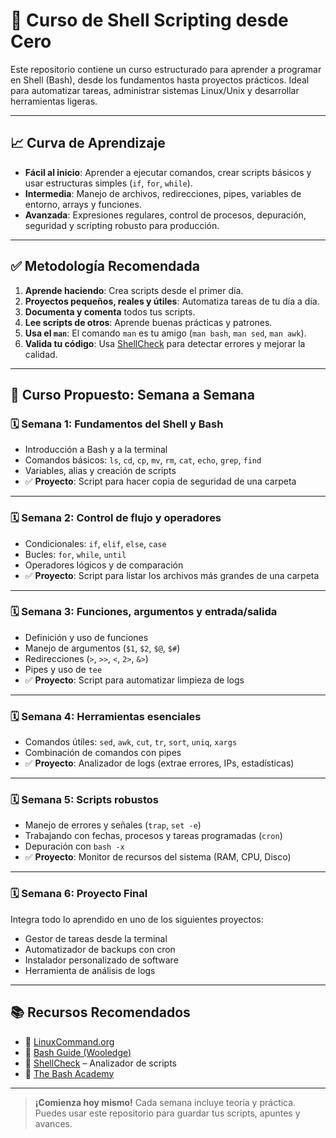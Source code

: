 # 🐚 Curso de Shell Scripting desde Cero

Este repositorio contiene un curso estructurado para aprender a programar en Shell (Bash), desde los fundamentos hasta proyectos prácticos. Ideal para automatizar tareas, administrar sistemas Linux/Unix y desarrollar herramientas ligeras.

---

## 📈 Curva de Aprendizaje

- **Fácil al inicio**: Aprender a ejecutar comandos, crear scripts básicos y usar estructuras simples (`if`, `for`, `while`).
- **Intermedia**: Manejo de archivos, redirecciones, pipes, variables de entorno, arrays y funciones.
- **Avanzada**: Expresiones regulares, control de procesos, depuración, seguridad y scripting robusto para producción.

---

## ✅ Metodología Recomendada

1. **Aprende haciendo**: Crea scripts desde el primer día.
2. **Proyectos pequeños, reales y útiles**: Automatiza tareas de tu día a día.
3. **Documenta y comenta** todos tus scripts.
4. **Lee scripts de otros**: Aprende buenas prácticas y patrones.
5. **Usa el `man`**: El comando `man` es tu amigo (`man bash`, `man sed`, `man awk`).
6. **Valida tu código**: Usa [ShellCheck](https://www.shellcheck.net/) para detectar errores y mejorar la calidad.

---

## 🧭 Curso Propuesto: Semana a Semana

### 🗓 Semana 1: Fundamentos del Shell y Bash
- Introducción a Bash y a la terminal
- Comandos básicos: `ls`, `cd`, `cp`, `mv`, `rm`, `cat`, `echo`, `grep`, `find`
- Variables, alias y creación de scripts
- ✅ **Proyecto**: Script para hacer copia de seguridad de una carpeta

---

### 🗓 Semana 2: Control de flujo y operadores
- Condicionales: `if`, `elif`, `else`, `case`
- Bucles: `for`, `while`, `until`
- Operadores lógicos y de comparación
- ✅ **Proyecto**: Script para listar los archivos más grandes de una carpeta

---

### 🗓 Semana 3: Funciones, argumentos y entrada/salida
- Definición y uso de funciones
- Manejo de argumentos (`$1`, `$2`, `$@`, `$#`)
- Redirecciones (`>`, `>>`, `<`, `2>`, `&>`)
- Pipes y uso de `tee`
- ✅ **Proyecto**: Script para automatizar limpieza de logs

---

### 🗓 Semana 4: Herramientas esenciales
- Comandos útiles: `sed`, `awk`, `cut`, `tr`, `sort`, `uniq`, `xargs`
- Combinación de comandos con pipes
- ✅ **Proyecto**: Analizador de logs (extrae errores, IPs, estadísticas)

---

### 🗓 Semana 5: Scripts robustos
- Manejo de errores y señales (`trap`, `set -e`)
- Trabajando con fechas, procesos y tareas programadas (`cron`)
- Depuración con `bash -x`
- ✅ **Proyecto**: Monitor de recursos del sistema (RAM, CPU, Disco)

---

### 🗓 Semana 6: Proyecto Final
Integra todo lo aprendido en uno de los siguientes proyectos:

- Gestor de tareas desde la terminal
- Automatizador de backups con cron
- Instalador personalizado de software
- Herramienta de análisis de logs

---

## 📚 Recursos Recomendados

- 📘 [LinuxCommand.org](http://linuxcommand.org/)
- 📘 [Bash Guide (Wooledge)](https://mywiki.wooledge.org/BashGuide)
- 🧪 [ShellCheck](https://www.shellcheck.net/) – Analizador de scripts
- 📘 [The Bash Academy](http://guide.bash.academy/)

---

> **¡Comienza hoy mismo!** Cada semana incluye teoría y práctica. Puedes usar este repositorio para guardar tus scripts, apuntes y avances.

```


